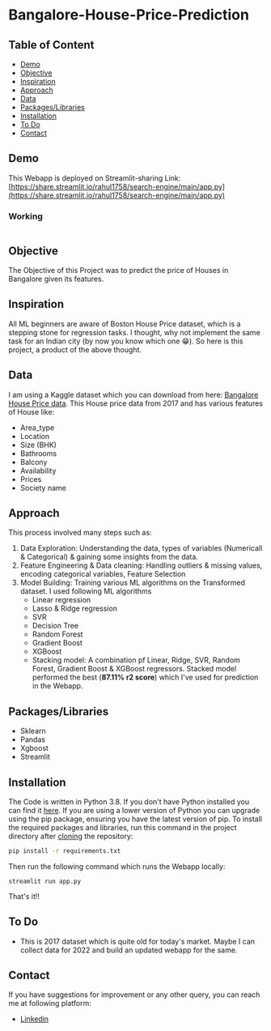 # Bangalore-House-Price-Prediction

## Table of Content
  * [Demo](#demo)
  * [Objective](#objective)
  * [Inspiration](#inspiration)
  * [Approach](#approach)
  * [Data](#data)
  * [Packages/Libraries](#packageslibraries)
  * [Installation](#installation)
  * [To Do](#to-do)
  * [Contact](#contact)

## Demo
This Webapp is deployed on Streamlit-sharing
Link: [https://share.streamlit.io/rahul1758/search-engine/main/app.py](https://share.streamlit.io/rahul1758/search-engine/main/app.py)
### Working
![]()

## Objective
The Objective of this Project was to predict the price of Houses in Bangalore given its features.

## Inspiration
All ML beginners are aware of Boston House Price dataset, which is a stepping stone for regression tasks. I thought, why not implement the same task for an Indian city (by now you know which one 😁). So here is this project, a product of the above thought.

## Data 
I am using a Kaggle dataset which you can download from here: [Bangalore House Price data](https://www.kaggle.com/datasets/amitabhajoy/bengaluru-house-price-data). This House price data from 2017 and has various features of House like: 
* Area_type
* Location
* Size (BHK)
* Bathrooms
* Balcony
* Availability
* Prices
* Society name

## Approach
This process involved many steps such as:
1. Data Exploration: Understanding the data, types of variables (Numericall & Categorical) & gaining some insights from the data.
2. Feature Engineering & Data cleaning: Handling outliers & missing values, encoding categorical variables, Feature Selection
3. Model Building: Training various ML algorithms on the Transformed dataset. I used following ML algorithms
    * Linear regression
    * Lasso & Ridge regression
    * SVR
    * Decision Tree
    * Random Forest
    * Gradient Boost
    * XGBoost
    * Stacking model: A combination pf Linear, Ridge, SVR, Random Forest, Gradient Boost & XGBoost regressors.
Stacked model performed the best (**87.11% r2 score**) which I've used for prediction in the Webapp.

## Packages/Libraries
* Sklearn
* Pandas
* Xgboost
* Streamlit

## Installation
The Code is written in Python 3.8. If you don't have Python installed you can find it [here](https://www.python.org/downloads/). If you are using a lower version of Python you can upgrade using the pip package, ensuring you have the latest version of pip. To install the required packages and libraries, run this command in the project directory after [cloning](https://www.howtogeek.com/451360/how-to-clone-a-github-repository/) the repository:
```bash
pip install -r requirements.txt
```
Then run the following command which runs the Webapp locally:
```
streamlit run app.py
```
That's it!!

## To Do
* This is 2017 dataset which is quite old for today's market. Maybe I can collect data for 2022 and build an updated webapp for the same.

## Contact
If you have suggestions for improvement or any other query, you can reach me at following platform:
  * [Linkedin](https://www.linkedin.com/in/rahul-menon-515702a7/)
